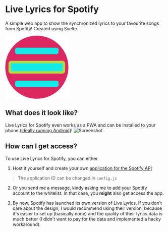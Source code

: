 # Live Lyrics for Spotify

A simple web app to show the synchronized lyrics to your favourite songs from Spotify! Created using Svelte.

<img src="public/favicon.svg" width="200">

## What does it look like?

Live Lyrics for Spotify even works as a PWA and can be installed to your phone [(ideally running Android)](https://web.dev/learn/pwa/progressive-web-apps/#cross-browser-compatibility)!
![Screenshot](https://user-images.githubusercontent.com/29919508/175989713-54aca822-6077-4591-9613-0b77293bd3dd.png)

## How can I get access?

To use Live Lyrics for Spotify, you can either
1. Host it yourself and create your own [application for the Spotify API](https://developer.spotify.com/dashboard/applications)

> The application ID can be changed in `config.js`
2. Or you send me a message, kindy asking me to add your Spotify account to the whitelist. In that case, you **might** also get access the app.

3. By now, Spotify has launched its own version of Live Lyrics. If you don't care about the design, I would recommend using their version, because it's easier to set up (basically none) and the quality of their lyrics data is much better (I didn't want to pay for the data and implemented a hacky workaround).

